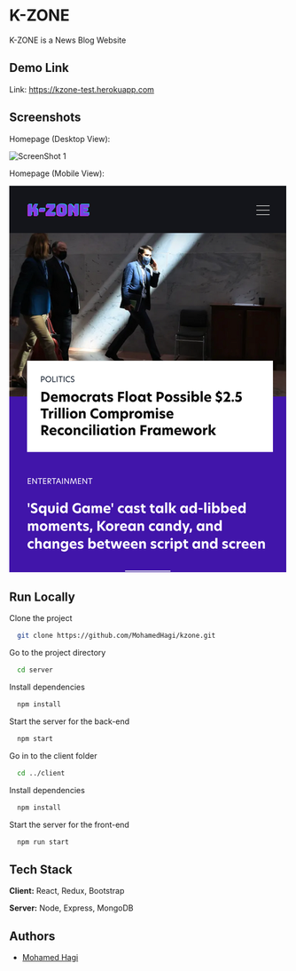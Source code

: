 
# K-ZONE
K-ZONE is a News Blog Website

## Demo Link

Link: https://kzone-test.herokuapp.com






## Screenshots

Homepage (Desktop View):

![ScreenShot 1](https://raw.githubusercontent.com/MohamedHagi/kzone/master/images/rsz_kzone1.png)

Homepage (Mobile View):

![ScreenShot 1](https://raw.githubusercontent.com/MohamedHagi/kzone/master/images/rsz_kzone6.png)

## Run Locally

Clone the project

```bash
  git clone https://github.com/MohamedHagi/kzone.git
```

Go to the project directory

```bash
  cd server
```

Install dependencies

```bash
  npm install
```

Start the server for the back-end

```bash
  npm start
```

Go in to the client folder
```bash
  cd ../client
```
Install dependencies

```bash
  npm install
```
Start the server for the front-end

```bash
  npm run start
```


## Tech Stack

**Client:** React, Redux, Bootstrap 

**Server:** Node, Express, MongoDB


## Authors

- [Mohamed Hagi](https://www.github.com/MohamedHagi)

